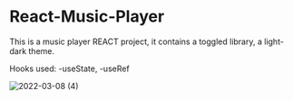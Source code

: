 # React-Music-Player
This is a music player REACT project, it contains a toggled library, a light-dark theme.

Hooks used: 
   -useState,
   -useRef
   
   ![2022-03-08 (4)](https://user-images.githubusercontent.com/71931876/157216899-9b86f148-a098-41f5-9599-90711b8544e3.png)
